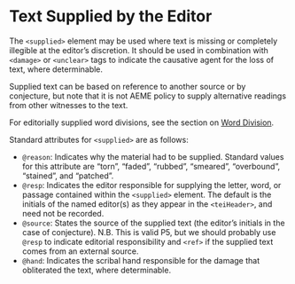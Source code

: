 # Text Supplied by the Editor

The `<supplied>` element may be used where text is missing or completely illegible at the editor’s discretion. It should be used in combination with `<damage>` or `<unclear>` tags to indicate the causative agent for the loss of text, where determinable.

Supplied text can be based on reference to another source or by conjecture, but note that it is not AEME policy to supply alternative readings from other witnesses to the text.

For editorially supplied word divisions, see the section on [Word Division](02_Encoding_Policies/02_Word-Level_Representations/01_Word_Division).

Standard attributes for `<supplied>` are as follows:

* `@reason`: Indicates why the material had to be supplied. Standard values for this attribute are “torn”, “faded”, “rubbed”, “smeared”, “overbound”, “stained”, and “patched”. 
* `@resp`: Indicates the editor responsible for supplying the letter, word, or passage contained within the `<supplied>` element. The default is the initials of the named editor(s) as they appear in the `<teiHeader>`, and need not be recorded.
* `@source`: States the source of the supplied text (the editor’s initials in the case of conjecture). N.B. This is valid P5, but we should probably use `@resp` to indicate editorial responsibility and `<ref>` if the supplied text comes from an external source.
* `@hand`: Indicates the scribal hand responsible for the damage that obliterated the text, where determinable.
